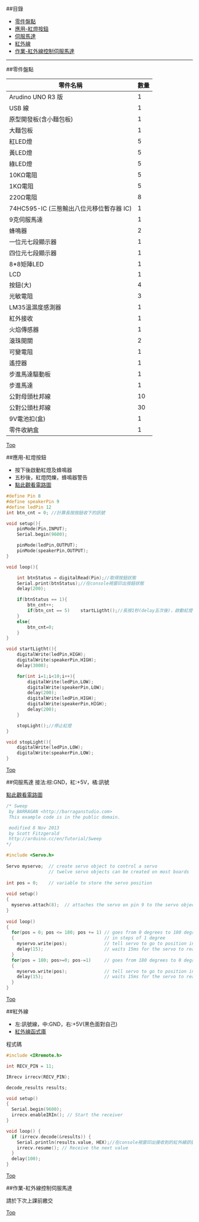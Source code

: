 ##目錄
* [零件盤點](#list)
* [應用-紅燈按鈕](#lightControl)
* [伺服馬達](#servo)
* [紅外線](#IRremote)
* [作業-紅外線控制伺服馬達](#IRremoteApp)


<hr>

<a name="list"></a>
##零件盤點

零件名稱|數量
---|---
Arudino UNO R3 版|1
USB 線|1
原型開發板(含小麵包板)|1
大麵包板|1
紅LED燈|5
黃LED燈|5
綠LED燈|5
10KΩ電阻|5
1KΩ電阻|5
220Ω電阻|8
74HC595-IC (三態輸出八位元移位暫存器 IC)|1
9克伺服馬達|1
蜂鳴器|2
一位元七段顯示器|1
四位元七段顯示器|1
8*8矩陣LED|1
LCD|1
按鈕(大)|4
光敏電阻|3
LM35溫濕度感測器|1
紅外接收|1
火焰傳感器|1
滾珠開關|2
可變電阻|1
遙控器|1
步進馬達驅動板|1
步進馬達|1
公對母頭杜邦線|10
公對公頭杜邦線|30
9V電池扣(盒)|1
零件收納盒|1


[Top](#top)


<a name="lightControl"></a>
##應用-紅燈按鈕
* 按下後啟動紅燈及蜂鳴器
* 五秒後，紅燈閃爍，蜂鳴器警告
* <a href="http://123d.circuits.io/circuits/684643-" target="_blank">點此觀看電路圖</a>


```c
#define Pin 8 
#define speakerPin 9
#define ledPin 12
int btn_cnt = 0; //計算長按按鈕收下的訊號

void setup(){
    pinMode(Pin,INPUT);
    Serial.begin(9600);

    pinMode(ledPin,OUTPUT);
    pinMode(speakerPin,OUTPUT);
}

void loop(){

    int btnStatus = digitalRead(Pin);//取得按鈕狀態
    Serial.print(btnStatus);//在console視窗印出按鈕狀態
    delay(200);

    if(btnStatus == 1){
        btn_cnt++;
        if(btn_cnt == 5)    startLigtht();//長按1秒(delay五次後)，啟動紅燈
    }
    else{
        btn_cnt=0;
    }
} 

void startLigtht(){
    digitalWrite(ledPin,HIGH);
    digitalWrite(speakerPin,HIGH);
    delay(3000);

    for(int i=1;i<10;i++){
        digitalWrite(ledPin,LOW);
        digitalWrite(speakerPin,LOW);
        delay(200);
        digitalWrite(ledPin,HIGH);
        digitalWrite(speakerPin,HIGH);
        delay(200);
    }

    stopLight();//停止紅燈
}

void stopLight(){
    digitalWrite(ledPin,LOW);
    digitalWrite(speakerPin,LOW);
}
```


[Top](#top)


<a name="servo"></a>
##伺服馬達
接法:棕:GND，紅:+5V，橘:訊號


<a href="http://123d.circuits.io/circuits/684689-" target="_blank">點此觀看電路圖</a>

```c
/* Sweep
 by BARRAGAN <http://barraganstudio.com> 
 This example code is in the public domain.

 modified 8 Nov 2013
 by Scott Fitzgerald
 http://arduino.cc/en/Tutorial/Sweep
*/ 

#include <Servo.h> 
 
Servo myservo;  // create servo object to control a servo 
                // twelve servo objects can be created on most boards
 
int pos = 0;    // variable to store the servo position 
 
void setup() 
{ 
  myservo.attach(8);  // attaches the servo on pin 9 to the servo object 
} 
 
void loop() 
{ 
  for(pos = 0; pos <= 180; pos += 1) // goes from 0 degrees to 180 degrees 
  {                                  // in steps of 1 degree 
    myservo.write(pos);              // tell servo to go to position in variable 'pos' 
    delay(15);                       // waits 15ms for the servo to reach the position 
  } 
  for(pos = 180; pos>=0; pos-=1)     // goes from 180 degrees to 0 degrees 
  {                                
    myservo.write(pos);              // tell servo to go to position in variable 'pos' 
    delay(15);                       // waits 15ms for the servo to reach the position 
  } 
} 

```

[Top](#top)



<a name="IRremote"></a>
##紅外線
* 左:訊號線，中:GND，右:+5V(黑色面對自己)
* <a href="https://github.com/shirriff/Arduino-IRremote" target="_blank">紅外線函式庫</a>

程式碼

```c
#include <IRremote.h>

int RECV_PIN = 11;

IRrecv irrecv(RECV_PIN);

decode_results results;

void setup()
{
  Serial.begin(9600);
  irrecv.enableIRIn(); // Start the receiver
}

void loop() {
  if (irrecv.decode(&results)) {
    Serial.println(results.value, HEX);//在console視窗印出接收到的紅外線訊號
    irrecv.resume(); // Receive the next value
  }
  delay(100);
}
```

[Top](#top)



<a name="IRremoteApp"></a>
##作業-紅外線控制伺服馬達

請於下次上課前繳交

[Top](#top)


